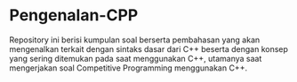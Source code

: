 # Pengenalan-CPP
Repository ini berisi kumpulan soal berserta pembahasan yang akan mengenalkan terkait dengan sintaks dasar dari C++ beserta dengan konsep yang sering ditemukan pada saat menggunakan C++, utamanya saat mengerjakan soal Competitive Programming menggunakan C++.
